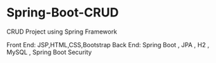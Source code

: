 # Spring-Boot-CRUD
CRUD Project using Spring Framework

Front End: JSP,HTML,CSS,Bootstrap
Back End: Spring Boot , JPA , H2 , MySQL , Spring Boot Security
